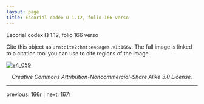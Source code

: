 ```yaml
---
layout: page
title: Escorial codex Ω 1.12, folio 166 verso
---
```


Escorial codex Ω 1.12, folio 166 verso

Cite this object as `urn:cite2:hmt:e4pages.v1:166v`.  The full image is linked to a citation tool you can use to cite regions of the image.

[![e4_059](http://www.homermultitext.org/iipsrv?IIIF=/project/homer/pyramidal/deepzoom/hmt/e4img/2017a/e4_059.tif/full/800,/0/default.jpg)](http://www.homermultitext.org/ict2/?urn=urn:cite2:hmt:e4img.2017a:e4_059) 

<p style="text-align: center; font-style: italic;">Creative Commons Attribution-Noncommercial-Share Alike 3.0 License.</p>

---

previous: [166r](../166r/) | next: [167r](../167r/)